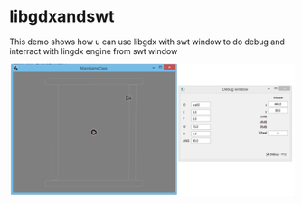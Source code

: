 # libgdxandswt
This demo shows how u can use libgdx with swt window to do debug and interract with lingdx engine from swt window

![ScreenShot](/screenshots/shot1.png)
